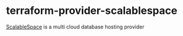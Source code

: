 # terraform-provider-scalablespace
[ScalableSpace](https://www.scalablespace.net) is a multi cloud database hosting provider
